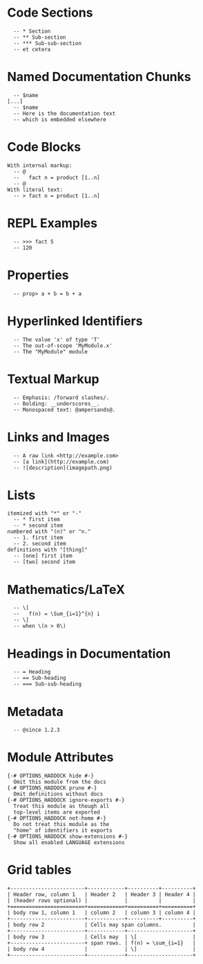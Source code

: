 # Code Sections

```
  -- * Section
  -- ** Sub-section
  -- *** Sub-sub-section
  -- et cetera
```

# Named Documentation Chunks

```
  -- $name
[...]
  -- $name
  -- Here is the documentation text
  -- which is embedded elsewhere
```

# Code Blocks

```
With internal markup:
  -- @
  --   fact n = product [1..n]
  -- @
With literal text:
  -- > fact n = product [1..n]
```

# REPL Examples

```
  -- >>> fact 5
  -- 120
```

# Properties

```
  -- prop> a + b = b + a
```

# Hyperlinked Identifiers

```
  -- The value 'x' of type 'T'
  -- The out-of-scope 'MyModule.x'
  -- The "MyModule" module
```

# Textual Markup

```
  -- Emphasis: /forward slashes/.
  -- Bolding: __underscores__.
  -- Monospaced text: @ampersands@.
```

# Links and Images

```
  -- A raw link <http://example.com>
  -- [a link](http://example.com)
  -- ![description](imagepath.png)
```

# Lists

```
itemized with "*" or "-"
  -- * first item
  -- * second item
numbered with "(n)" or "n."
  -- 1. first item
  -- 2. second item
definitions with "[thing]"
  -- [one] first item
  -- [two] second item
```

# Mathematics/LaTeX

```
  -- \[
  --   f(n) = \Sum_{i=1}^{n} i
  -- \]
  -- when \(n > 0\)
```

# Headings in Documentation

```
  -- = Heading
  -- == Sub-heading
  -- === Sub-sub-heading
```

# Metadata

```
  -- @since 1.2.3
```

# Module Attributes

```
{-# OPTIONS_HADDOCK hide #-}
  Omit this module from the docs
{-# OPTIONS_HADDOCK prune #-}
  Omit definitions without docs
{-# OPTIONS_HADDOCK ignore-exports #-}
  Treat this module as though all
  top-level items are exported
{-# OPTIONS_HADDOCK not-home #-}
  Do not treat this module as the
  "home" of identifiers it exports
{-# OPTIONS_HADDOCK show-extensions #-}
  Show all enabled LANGUAGE extensions
```

# Grid tables

```
+------------------------+------------+----------+----------+
| Header row, column 1   | Header 2   | Header 3 | Header 4 |
| (header rows optional) |            |          |          |
+========================+============+==========+==========+
| body row 1, column 1   | column 2   | column 3 | column 4 |
+------------------------+------------+----------+----------+
| body row 2             | Cells may span columns.          |
+------------------------+------------+---------------------+
| body row 3             | Cells may  | \[                  |
+------------------------+ span rows. | f(n) = \sum_{i=1}   |
| body row 4             |            | \]                  |
+------------------------+------------+---------------------+
```
